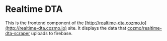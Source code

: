 # Realtime DTA

This is the frontend component of the [http://realtime-dta.cozmo.io](http://realtime-dta.cozmo.io) site. It displays the data that [cozmo/realtime-dta-scraper](https://github.com/cozmo/realtime-dta-scraper) uploads to firebase.
